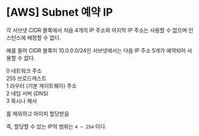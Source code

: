 # [AWS] Subnet 예약 IP

각 서브넷 CIDR 블록에서 처음 4개의 IP 주소와 마지막 IP 주소는 사용할 수 없으며 인스턴스에 배정할 수 없다.

예를 들어 CIDR 블록이 10.0.0.0/24인 서브넷에서는 다음 IP 주소 5개가 예약되어 사용할 수 없다.

0 네트워크 주소  
255 브로드캐스트  
1 라우터 (기본 게이트웨이) 주소  
2 네임 서버 (DNS)  
3 혹시나 해서

를 제외하고 아이피 할당받음

즉, 할당할 수 있는 IP의 범위는 `4 ~ 254` 이다.
